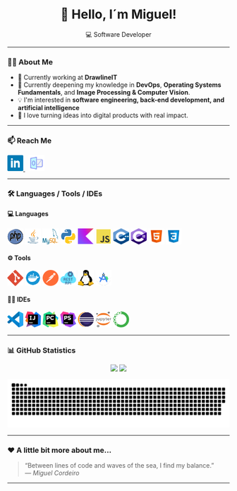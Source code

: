 <h1 align="center">👋 Hello, I´m Miguel! </h1>

<p align="center">
  💻 Software Developer
</p>

---

### 👨‍💼 About Me

- 🔭 Currently working at **DrawlineIT**
- 🌱 Currently deepening my knowledge in **DevOps**, **Operating Systems Fundamentals**, and **Image Processing & Computer Vision**.
- 💡 I'm interested in **software engineering, back-end development, and artificial intelligence**
- 💬 I love turning ideas into digital products with real impact.

---

### 📫 Reach Me

<p align="left">
  <a href="https://www.linkedin.com/in/miguelandrecordeiro/" target="_blank">
    <img src="assets/icons/linkedin.svg" width="36" height="36" alt="LinkedIn" />
  </a>
  &nbsp;
  <a href="mailto:miguel.cordeiro@drawline.pt">
    <img src="assets/icons/email.svg" width="36" height="36" alt="Email" />
  </a>
</p>

---

### 🛠️ Languages / Tools / IDEs

#### 💻 Languages
<p align="left">
  <img src="assets/icons/php.svg" width="36" height="36" alt="PHP" />
  <img src="assets/icons/java.svg" width="36" height="36" alt="Java" />
  <img src="assets/icons/mysql.svg" width="36" height="36" alt="MySQL" />
  <img src="assets/icons/python.svg" width="36" height="36" alt="Python" />
  <img src="assets/icons/kotlin.svg" width="36" height="36" alt="Kotlin" />
  <img src="assets/icons/js.svg" width="36" height="36" alt="JavaScript" />
  <img src="assets/icons/cpp.svg" width="36" height="36" alt="C++" />
  <img src="assets/icons/csharp.svg" width="36" height="36" alt="C#" />
  <img src="assets/icons/html5.svg" width="36" height="36" alt="HTML5" />
  <img src="assets/icons/css3.svg" width="36" height="36" alt="CSS3" />
</p>



#### ⚙️ Tools
<p align="left">
  <!-- Git -->
  <img src="assets/icons/git.svg" width="36" height="36" alt="Git" />

  <!-- Docker -->
  <img src="assets/icons/docker.svg" width="36" height="36" alt="Docker" />

  <!-- Postman -->
  <img src="assets/icons/postman.svg" width="36" height="36" alt="Postman" />

  <!-- REST APIs -->
  <img src="assets/icons/restapi.svg" width="36" height="36" alt="REST APIs" />

  <!-- Cron / Linux -->
  <img src="assets/icons/linux.svg" width="36" height="36" alt="Linux / Cron" />

  <!-- Android Studio -->
  <img src="assets/icons/androidstudio.svg" width="36" height="36" alt="Android Studio" />
</p>


#### 🧑‍💻 IDEs
<p align="left">
  <!-- VS Code -->
  <img src="assets/icons/vscode.svg" width="36" height="36" alt="VS Code" />

  <!-- IntelliJ IDEA -->
  <img src="assets/icons/intellij.svg" width="36" height="36" alt="IntelliJ IDEA" />

  <!-- PyCharm -->
  <img src="assets/icons/pycharm.svg" width="36" height="36" alt="PyCharm" />

  <!-- PhpStorm -->
  <img src="assets/icons/phpstorm.svg" width="36" height="36" alt="PhpStorm" />

  <!-- Eclipse -->
  <img src="assets/icons/eclipse.svg" width="36" height="36" alt="Eclipse IDE" />

  <!-- Jupyter Notebook -->
  <img src="assets/icons/jupyter.svg" width="36" height="36" alt="Jupyter Notebook" />

  <!-- Anaconda -->
  <img src="assets/icons/anaconda.svg" width="36" height="36" alt="Anaconda" />
</p>



---

### 📊 GitHub Statistics

<p align="center">
  <img height="170em" src="https://github-readme-stats.vercel.app/api?username=miguelac4&show_icons=true&theme=tokyonight&hide_border=true" />
  <img height="170em" src="https://github-readme-stats.vercel.app/api/top-langs/?username=miguelac4&layout=compact&theme=tokyonight&hide_border=true" />
</p>

![Snake animation](https://github.com/miguelac4/miguelac4/blob/main/output/github-contribution-grid-snake.svg)

---

### ❤️ A little bit more about me...

> “Between lines of code and waves of the sea, I find my balance.”  
> — *Miguel Cordeiro*
---

